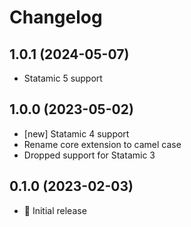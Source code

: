 # Changelog

## 1.0.1 (2024-05-07)

- Statamic 5 support

## 1.0.0 (2023-05-02)

- [new] Statamic 4 support
- Rename core extension to camel case
- Dropped support for Statamic 3

## 0.1.0 (2023-02-03)

- 🚀 Initial release
